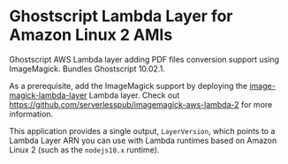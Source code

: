 # Ghostscript Lambda Layer for Amazon Linux 2 AMIs

Ghostscript AWS Lambda layer adding PDF files conversion support using ImageMagick.
Bundles Ghostscript 10.02.1.

As a prerequisite, add the ImageMagick support by deploying the
[image-magick-lambda-layer](https://serverlessrepo.aws.amazon.com/applications/arn:aws:serverlessrepo:us-east-1:145266761615:applications~image-magick-lambda-layer)
Lambda layer. Check out https://github.com/serverlesspub/imagemagick-aws-lambda-2
for more information.

This application provides a single output, `LayerVersion`, which points to a
Lambda Layer ARN you can use with Lambda runtimes based on Amazon Linux 2 (such
as the `nodejs10.x` runtime).
